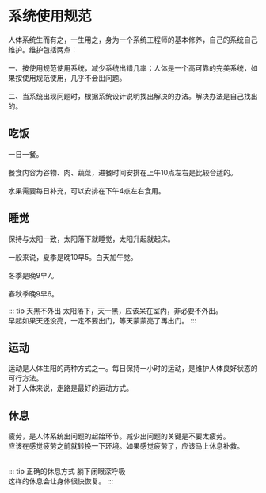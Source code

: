 # 系统使用规范

人体系统生而有之，一生用之，身为一个系统工程师的基本修养，自己的系统自己维护。维护包括两点：<br><br>
一、按使用规范使用系统，减少系统出错几率；人体是一个高可靠的完美系统，如果按使用规范使用，几乎不会出问题。<br><br>
二、当系统出现问题时，根据系统设计说明找出解决的办法。解决办法是自己找出的。


## 吃饭

一日一餐。<br><br>
餐食内容为谷物、肉、蔬菜，进餐时间安排在上午10点左右是比较合适的。<br><br>
水果需要每日补充，可以安排在下午4点左右食用。


## 睡觉

保持与太阳一致，太阳落下就睡觉，太阳升起就起床。<br><br>
一般来说，夏季是晚10早5。白天加午觉。<br><br>
冬季是晚9早7。<br><br>
春秋季晚9早6。

::: tip 天黑不外出
太阳落下，天一黑，应该呆在室内，非必要不外出。<br>
早起如果天还没亮，一定不要出门，等天蒙蒙亮了再出门。
:::


## 运动

运动是人体生阳的两种方式之一。每日保持一小时的运动，是维护人体良好状态的可行方法。<br>
对于人体来说，走路是最好的运动方式。


## 休息

疲劳，是人体系统出问题的起始环节。减少出问题的关键是不要太疲劳。<br>
应该在感觉疲劳之前就转换一下环境。如果感觉疲劳了，应该马上休息补救。<br><br>

::: tip 正确的休息方式
躺下闭眼深呼吸<br>
这样的休息会让身体很快恢复。
:::